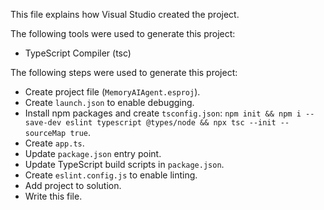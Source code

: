 This file explains how Visual Studio created the project.

The following tools were used to generate this project:
- TypeScript Compiler (tsc)

The following steps were used to generate this project:
- Create project file (`MemoryAIAgent.esproj`).
- Create `launch.json` to enable debugging.
- Install npm packages and create `tsconfig.json`: `npm init && npm i --save-dev eslint typescript @types/node && npx tsc --init --sourceMap true`.
- Create `app.ts`.
- Update `package.json` entry point.
- Update TypeScript build scripts in `package.json`.
- Create `eslint.config.js` to enable linting.
- Add project to solution.
- Write this file.
